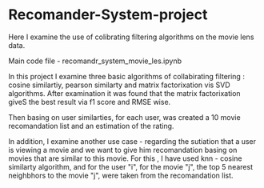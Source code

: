# Recomander-System-project
Here I examine the use of colibrating filtering algorithms on the movie lens data. 

Main code file - recomandr_system_movie_les.ipynb

In this project I examine three basic algorithms of collabirating filtering : cosine similartiy, pearson similarty and matrix factorixation vis SVD algorithms. 
After examination it was found that the matrix factorixation giveS the best result via f1 score and RMSE wise. 

Then basing on user similarties, for each user, was created a 10 movie recomandation list and an estimation of the rating. 

In addition, I examine another use case - regarding the sutiation that a user is viewing a movie and we want to give him 
recomandation basing on movies that are similar to this movie. 
For this , I have used knn - cosine similarty algorithm, and for the user "i", for the movie "j", the top 5 nearest neighbhors to the movie "j", were taken from the recomandation list. 

